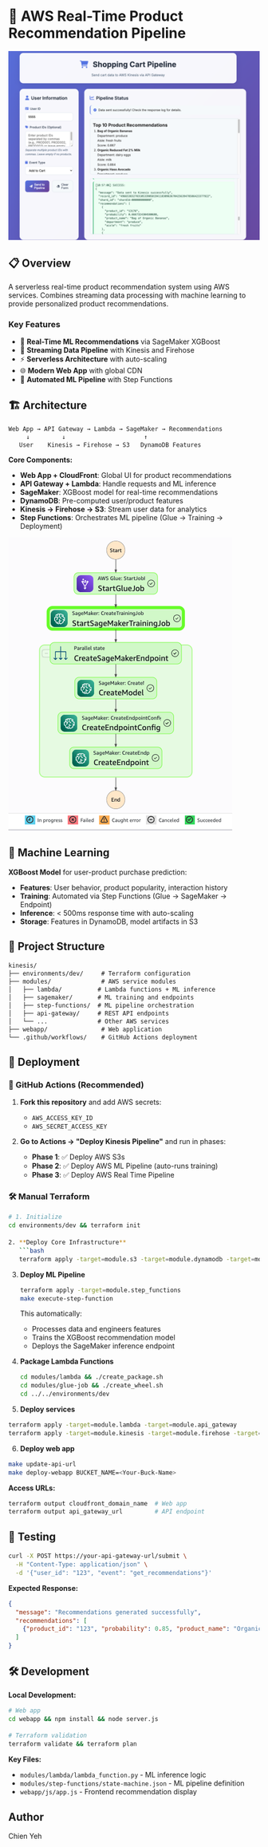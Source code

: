 # 🚀 AWS Real-Time Product Recommendation Pipeline

![](./images/webapp.png)

## 📋 Overview

A serverless real-time product recommendation system using AWS services. Combines streaming data processing with machine learning to provide personalized product recommendations.

### Key Features

- 🤖 **Real-Time ML Recommendations** via SageMaker XGBoost
- 🌊 **Streaming Data Pipeline** with Kinesis and Firehose  
- ⚡ **Serverless Architecture** with auto-scaling
- 🌐 **Modern Web App** with global CDN
- 🔄 **Automated ML Pipeline** with Step Functions

## 🏗️ Architecture

```
Web App → API Gateway → Lambda → SageMaker → Recommendations
     ↓         ↓                      ↑
   User    Kinesis → Firehose → S3   DynamoDB Features
```

**Core Components:**
- **Web App + CloudFront**: Global UI for product recommendations
- **API Gateway + Lambda**: Handle requests and ML inference  
- **SageMaker**: XGBoost model for real-time recommendations
- **DynamoDB**: Pre-computed user/product features
- **Kinesis → Firehose → S3**: Stream user data for analytics
- **Step Functions**: Orchestrates ML pipeline (Glue → Training → Deployment)

![](./images/stepfunctions.png)

## 🤖 Machine Learning

**XGBoost Model** for user-product purchase prediction:
- **Features**: User behavior, product popularity, interaction history
- **Training**: Automated via Step Functions (Glue → SageMaker → Endpoint)
- **Inference**: < 500ms response time with auto-scaling
- **Storage**: Features in DynamoDB, model artifacts in S3

## 📁 Project Structure

```
kinesis/
├── environments/dev/     # Terraform configuration
├── modules/              # AWS service modules
│   ├── lambda/          # Lambda functions + ML inference
│   ├── sagemaker/       # ML training and endpoints  
│   ├── step-functions/  # ML pipeline orchestration
│   ├── api-gateway/     # REST API endpoints
│   └── ...              # Other AWS services
├── webapp/               # Web application
└── .github/workflows/    # GitHub Actions deployment
```

## 🚀 Deployment

### 🤖 GitHub Actions (Recommended)

1. **Fork this repository** and add AWS secrets:
   - `AWS_ACCESS_KEY_ID`
   - `AWS_SECRET_ACCESS_KEY`

2. **Go to Actions → "Deploy Kinesis Pipeline"** and run in phases:
   - **Phase 1**: ✅ Deploy AWS S3s
   - **Phase 2**: ✅ Deploy AWS ML Pipeline (auto-runs training)
   - **Phase 3**: ✅ Deploy AWS Real Time Pipeline

### 🛠️ Manual Terraform

```bash
# 1. Initialize
cd environments/dev && terraform init

2. **Deploy Core Infrastructure**
   ```bash
   terraform apply -target=module.s3 -target=module.dynamodb -target=module.glue_job
   ```

3. **Deploy ML Pipeline**
   ```bash
   terraform apply -target=module.step_functions
   make execute-step-function
   ```
   
   This automatically:
   - Processes data and engineers features
   - Trains the XGBoost recommendation model
   - Deploys the SageMaker inference endpoint

4. **Package Lambda Functions**
   ```bash
   cd modules/lambda && ./create_package.sh
   cd modules/glue-job && ./create_wheel.sh
   cd ../../environments/dev
   ```

5. **Deploy services**
```bash
terraform apply -target=module.lambda -target=module.api_gateway
terraform apply -target=module.kinesis -target=module.firehose -target=module.s3_webapp -target=module.cloudfront
```

6. **Deploy web app**
```bash
make update-api-url
make deploy-webapp BUCKET_NAME=<Your-Buck-Name>
```

**Access URLs:**
```bash
terraform output cloudfront_domain_name  # Web app
terraform output api_gateway_url         # API endpoint
```

## 🧪 Testing

```bash
curl -X POST https://your-api-gateway-url/submit \
  -H "Content-Type: application/json" \
  -d '{"user_id": "123", "event": "get_recommendations"}'
```

**Expected Response:**
```json
{
  "message": "Recommendations generated successfully", 
  "recommendations": [
    {"product_id": "123", "probability": 0.85, "product_name": "Organic Bananas", ...}
  ]
}
```

## 🛠️ Development

**Local Development:**
```bash
# Web app
cd webapp && npm install && node server.js

# Terraform validation  
terraform validate && terraform plan
```

**Key Files:**
- `modules/lambda/lambda_function.py` - ML inference logic
- `modules/step-functions/state-machine.json` - ML pipeline definition
- `webapp/js/app.js` - Frontend recommendation display

## Author
Chien Yeh

